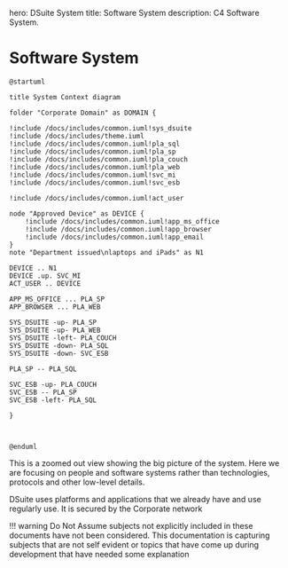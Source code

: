 hero: DSuite System
title: Software System
description: C4 Software System.

# Software System


```plantuml format="svg" classes="uml myDiagram"
@startuml

title System Context diagram

folder "Corporate Domain" as DOMAIN {

!include /docs/includes/common.iuml!sys_dsuite
!include /docs/includes/theme.iuml
!include /docs/includes/common.iuml!pla_sql
!include /docs/includes/common.iuml!pla_sp
!include /docs/includes/common.iuml!pla_couch
!include /docs/includes/common.iuml!pla_web
!include /docs/includes/common.iuml!svc_mi
!include /docs/includes/common.iuml!svc_esb

!include /docs/includes/common.iuml!act_user

node "Approved Device" as DEVICE {
    !include /docs/includes/common.iuml!app_ms_office
    !include /docs/includes/common.iuml!app_browser
    !include /docs/includes/common.iuml!app_email
}
note "Department issued\nlaptops and iPads" as N1

DEVICE .. N1
DEVICE .up. SVC_MI 
ACT_USER .. DEVICE 

APP_MS_OFFICE ... PLA_SP
APP_BROWSER ... PLA_WEB

SYS_DSUITE -up- PLA_SP 
SYS_DSUITE -up- PLA_WEB 
SYS_DSUITE -left- PLA_COUCH 
SYS_DSUITE -down- PLA_SQL 
SYS_DSUITE -down- SVC_ESB 

PLA_SP -- PLA_SQL  

SVC_ESB -up- PLA_COUCH 
SVC_ESB -- PLA_SP 
SVC_ESB -left- PLA_SQL 

}



@enduml
```


This is a zoomed out view showing the big picture of the system. Here we are focusing on people and software systems rather than technologies, protocols and other low-level details.

DSuite uses platforms and applications that we already have and use regularly use. It is secured by the Corporate network


!!! warning
    Do Not Assume subjects not explicitly included in these documents
    have not been considered. This documentation is capturing subjects that
    are not self evident or topics that have come up during development
    that have needed some explanation
